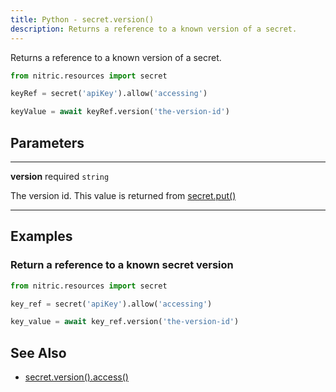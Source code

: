 ```yaml
---
title: Python - secret.version()
description: Returns a reference to a known version of a secret.
---
```


Returns a reference to a known version of a secret.

```python
from nitric.resources import secret

keyRef = secret('apiKey').allow('accessing')

keyValue = await keyRef.version('the-version-id')
```

## Parameters

---

**version** required `string`

The version id. This value is returned from [secret.put()](./secret-put)

---

## Examples

### Return a reference to a known secret version

```python
from nitric.resources import secret

key_ref = secret('apiKey').allow('accessing')

key_value = await key_ref.version('the-version-id')
```

## See Also

- [secret.version().access()](./secret-version-access)
